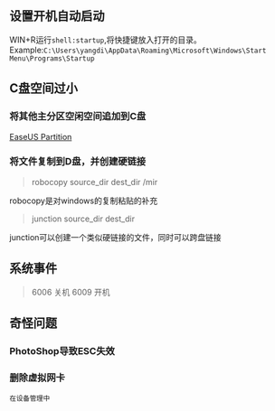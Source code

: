 

## 设置开机自动启动
WIN+R运行`shell:startup`,将快捷键放入打开的目录。Example:`C:\Users\yangdi\AppData\Roaming\Microsoft\Windows\Start Menu\Programs\Startup`

## C盘空间过小

### 将其他主分区空闲空间追加到C盘
[EaseUS Partition](http://www.partition-tool.com/)

### 将文件复制到D盘，并创建硬链接

> robocopy source_dir dest_dir /mir

robocopy是对windows的复制粘贴的补充

> junction source_dir dest_dir

junction可以创建一个类似硬链接的文件，同时可以跨盘链接


## 系统事件

>6006 关机
>6009 开机

## 奇怪问题

### PhotoShop导致ESC失效

### 删除虚拟网卡
    在设备管理中









